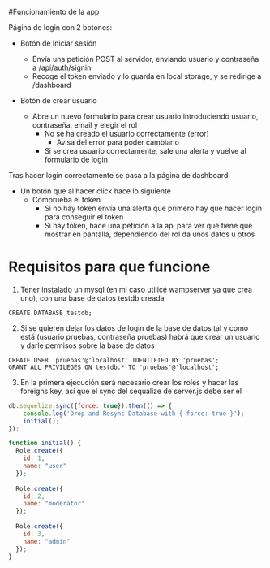 #Funcionamiento de la app

Página de login con 2 botones:
- Botón de Iniciar sesión
    - Envía una petición POST al servidor, enviando usuario y contraseña a /api/auth/signin
    - Recoge el token enviado y lo guarda en local storage, y se redirige a /dashboard

- Botón de crear usuario
    - Abre un nuevo formulario para crear usuario introduciendo usuario, contraseña, email y elegir el rol
        - No se ha creado el usuario correctamente (error)
            - Avisa del error para poder cambiarlo
        - Si se crea usuario correctamente, sale una alerta y vuelve al formulario de login

Tras hacer login correctamente se pasa a la página de dashboard:
- Un botón que al hacer click hace lo siguiente
    - Comprueba el token
        - Si no hay token envía una alerta que primero hay que hacer login para conseguir el token
        - Si hay token, hace una petición a la api para ver qué tiene que mostrar en pantalla, dependiendo del rol da unos datos u otros

# Requisitos para que funcione
1. Tener instalado un mysql (en mi caso utilicé wampserver ya que crea uno), con una base de datos testdb creada
```BBDD
CREATE DATABASE testdb;
```
2. Si se quieren dejar los datos de login de la base de datos tal y como está (usuario pruebas, contraseña pruebas) habrá que crear un usuario y darle permisos sobre la base de datos
```usuario
CREATE USER 'pruebas'@'localhost' IDENTIFIED BY 'pruebas';
GRANT ALL PRIVILEGES ON testdb.* TO 'pruebas'@'localhost';
```
3. En la primera ejecución será necesario crear los roles y hacer las foreigns key, así que el sync del sequalize de server.js debe ser el 
```server.js
db.sequelize.sync({force: true}).then(() => {
    console.log('Drop and Resync Database with { force: true }');
    initial();
});

function initial() {
  Role.create({
    id: 1,
    name: "user"
  });
 
  Role.create({
    id: 2,
    name: "moderator"
  });
 
  Role.create({
    id: 3,
    name: "admin"
  });
}
```